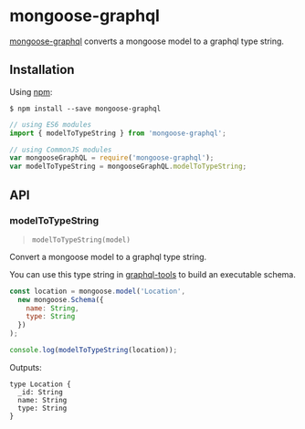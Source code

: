 # mongoose-graphql

[mongoose-graphql](https://github.com/zipdrug/mongoose-graphql) converts a mongoose model to a graphql type string.

## Installation

Using [npm](https://www.npmjs.org/):

    $ npm install --save mongoose-graphql

```js
// using ES6 modules
import { modelToTypeString } from 'mongoose-graphql';

// using CommonJS modules
var mongooseGraphQL = require('mongoose-graphql');
var modelToTypeString = mongooseGraphQL.modelToTypeString;
```
## API

### modelToTypeString

> `modelToTypeString(model)`

Convert a mongoose model to a graphql type string.

You can use this type string in [graphql-tools](https://github.com/apollostack/graphql-tools) to build an executable schema.

```js
const location = mongoose.model('Location',
  new mongoose.Schema({
    name: String,
    type: String
  })
);

console.log(modelToTypeString(location));
```

Outputs:
```
type Location {
  _id: String
  name: String
  type: String
}
```

